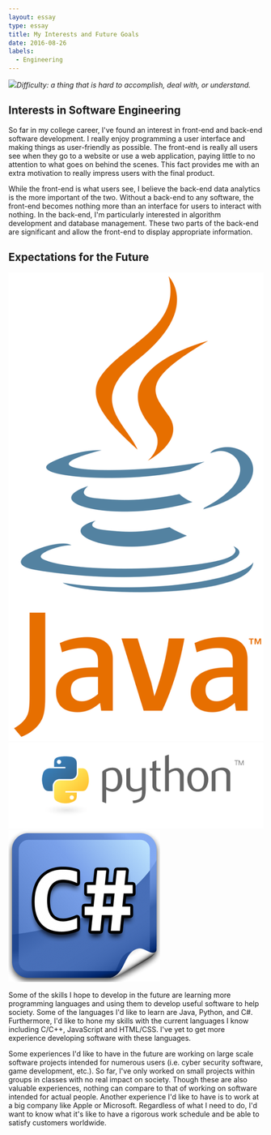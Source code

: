```yaml
---
layout: essay
type: essay
title: My Interests and Future Goals
date: 2016-08-26
labels:
  - Engineering
---
```


<img class="ui tiny right spaced image" src="../images/degree_difficulty.jpg">*Difficulty: a thing that is hard to accomplish, deal with, or understand.*

## Interests in Software Engineering

So far in my college career, I've found an interest in front-end and back-end software development. I really enjoy programming a user interface and making things as user-friendly as possible. The front-end is really all users see when they go to a website or use a web application, paying little to no attention to what goes on behind the scenes. This fact provides me with an extra motivation to really impress users with the final product.

While the front-end is what users see, I believe the back-end data analytics is the more important of the two. Without a back-end to any software, the front-end becomes nothing more than an interface for users to interact with nothing. In the back-end, I'm particularly interested in algorithm development and database management. These two parts of the back-end are significant and allow the front-end to display appropriate information.

## Expectations for the Future
<img class="ui tiny right spaced image" src="../images/java.png">
<img class="ui tiny right spaced image" src="../images/python.png">
<img class="ui tiny right spaced image" src="../images/c_sharp.png">

Some of the skills I hope to develop in the future are learning more programming languages and using them to develop useful software to help society. Some of the languages I'd like to learn are Java, Python, and C#. Furthermore, I'd like to hone my skills with the current languages I know including C/C++, JavaScript and HTML/CSS. I've yet to get more experience developing software with these languages.

Some experiences I'd like to have in the future are working on large scale software projects intended for numerous users (i.e. cyber security software, game development, etc.). So far, I've only worked on small projects within groups in classes with no real impact on society. Though these are also valuable experiences, nothing can compare to that of working on software intended for actual people. Another experience I'd like to have is to work at a big company like Apple or Microsoft. Regardless of what I need to do, I'd want to know what it's like to have a rigorous work schedule and be able to satisfy customers worldwide.

